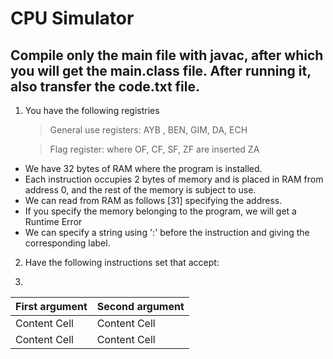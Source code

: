 # CPU Simulator
## Compile only the main file with javac, after which you will get the main.class file. After running it, also transfer the code.txt file.

1. You have the following registries 
    > General use registers:
            AYB ,
            BEN,
            GIM,
            DA,
            ECH
   
    > Flag register: where OF, CF, SF, ZF are inserted
            ZA
+ We have 32 bytes of RAM where the program is installed.
+ Each instruction occupies 2 bytes of memory and is placed in RAM from address 0, and the rest of the memory is subject to use.
+ We can read from RAM as follows [31] specifying the address.
+ If you specify the memory belonging to the program, we will get a Runtime Error
+ We can specify a string using ':' before the instruction and giving the corresponding label.

2. Have the following instructions set that accept:

3. 
| First argument       | Second argument |
| -------------------- | ------------- |
| Content Cell | Content Cell  |
| Content Cell         | Content Cell  |
